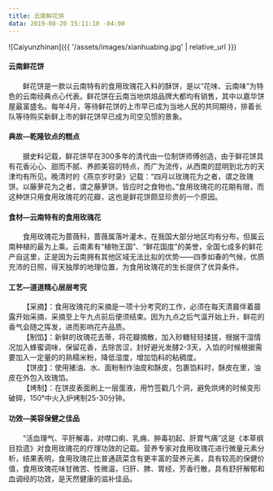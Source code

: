 ```yaml
---
title: 云南鲜花饼
data: 2019-08-20 15:11:10 -04:00
---
```

![Caiyunzhinan]({{ '/assets/images/xianhuabing.jpg' | relative_url }})

#### 云南鲜花饼
&emsp;&emsp;鲜花饼是一款以云南特有的食用玫瑰花入料的酥饼，是以“花味、云南味”为特色的云南经典点心代表。鲜花饼在云南当地烘焙品牌大都均有销售，其中以嘉华饼屋最富盛名。每年4月，等待鲜花饼的上市早已成为当地人民的共同期待，排着长队等待购买新鲜上市的鲜花饼早已成为司空见惯的景象。

#### 典故—乾隆钦点的糕点
&emsp;&emsp;据史料记载，鲜花饼早在300多年的清代由一位制饼师傅创造，由于鲜花饼具有花香沁心、甜而不腻、养颜美容的特点，而广为流传，从西南的昆明到北方的天津均有所见。晚清时的《燕京岁时录》记载：“四月以玫瑰花为之者，谓之玫瑰饼。以藤萝花为之者，谓之藤萝饼。皆应时之食物也。”食用玫瑰花的花期有限，而这种饼只用食用玫瑰花的花瓣，这也是鲜花饼颇显珍贵的一个原因。

#### 食材—云南特有的食用玫瑰花
&emsp;&emsp;食用玫瑰花为蔷薇科，蔷薇属落叶灌木，在我国大部分地区均有分布，但属云南种植的最为上乘。云南素有“植物王国”、“鲜花国度”的美誉，全国七成多的鲜花产自这里，正是因为云南拥有其他区域无法比拟的优势——四季如春的气候，优质充沛的日照，得天独厚的地理位置，为食用玫瑰花的生长提供了优异条件。

#### 工艺—道道精心层层考究
&emsp;&emsp;【采摘】：食用玫瑰花的采摘是一项十分考究的工作，必须在每天清晨伴着晨露开始采摘，采摘至上午九点前后便须结束。因为九点之后气温开始上升，鲜花的香气会随之挥发，进而影响花卉品质。  
&emsp;&emsp;【制馅】：新鲜的玫瑰花去蒂，将花瓣摘散，加入砂糖轻轻揉搓，根据干湿情况加入蜂蜜调味，保留花香，去除苦涩，封好避光发酵2-3天，入馅的时候根据需要加入一定量的的熟糯米粉，降低湿度，增加馅料的粘稠度。  
&emsp;&emsp;【饼皮】：使用猪油、水、面粉制作油皮和酥皮，包裹馅料时，酥皮在里，油皮在外包入玫瑰馅。  
&emsp;&emsp;【烤制】：在饼皮表面刷上一层蛋液，用竹签戳几个洞，避免烘烤的时候变形破碎，150°中火入炉烤制25-30分钟。  

#### 功效—美容保健之佳品
&emsp;&emsp;“活血理气、平肝解毒，对噤口痢、乳痈、肿毒初起、肝胃气痛”这是《本草纲目拾遗》对食用玫瑰花的疗理功效的记载。营养专家对食用玫瑰花进行微量元素分析，结果表明，食用玫瑰花比普通蔬菜含有更丰富的营养元素，具有较高的保健价值，食用玫瑰花味甘微苦、性微温，归肝、脾、胃经，芳香行散，具有舒肝解郁和血调经的功效，是天然健康的滋补佳品。